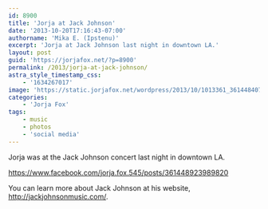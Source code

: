 ```yaml
---
id: 8900
title: 'Jorja at Jack Johnson'
date: '2013-10-20T17:16:43-07:00'
authorname: 'Mika E. (Ipstenu)'
excerpt: 'Jorja at Jack Johnson last night in downtown LA.'
layout: post
guid: 'https://jorjafox.net/?p=8900'
permalink: /2013/jorja-at-jack-johnson/
astra_style_timestamp_css:
    - '1634267017'
image: 'https://static.jorjafox.net/wordpress/2013/10/1013361_361448407323205_1991497542_n.jpg'
categories:
    - 'Jorja Fox'
tags:
    - music
    - photos
    - 'social media'
---
```


Jorja was at the Jack Johnson concert last night in downtown LA.

https://www.facebook.com/jorja.fox.545/posts/361448923989820

You can learn more about Jack Johnson at his website, <a href="http://jackjohnsonmusic.com/">http://jackjohnsonmusic.com/</a>.
